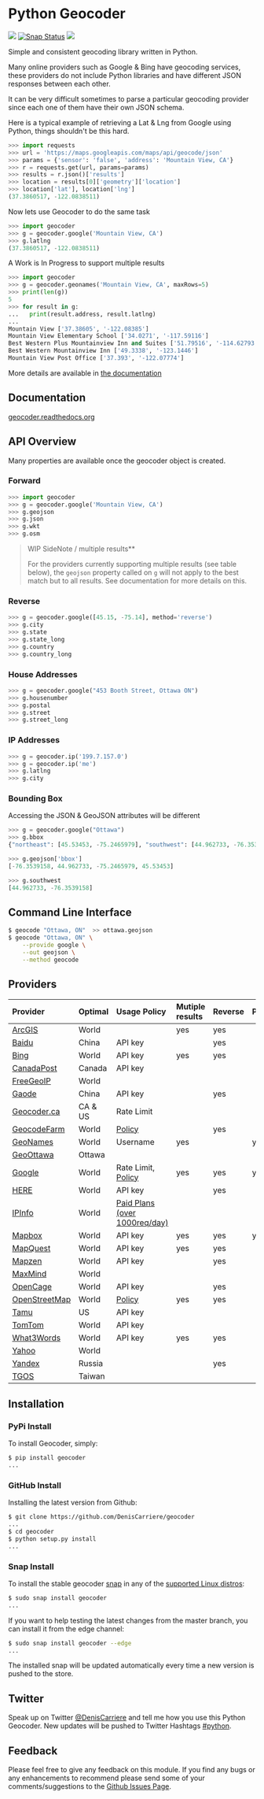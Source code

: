 # Python Geocoder

[![](https://img.shields.io/pypi/v/geocoder.svg)](https://pypi.python.org/pypi/geocoder)
[![Snap Status](https://build.snapcraft.io/badge/DenisCarriere/geocoder.svg)](https://build.snapcraft.io/user/DenisCarriere/geocoder)
[![](https://travis-ci.org/DenisCarriere/geocoder.svg?branch=master)](https://travis-ci.org/DenisCarriere/geocoder)

Simple and consistent geocoding library written in Python.

Many online providers such as Google & Bing have geocoding services,
these providers do not include Python libraries and have different
JSON responses between each other.

It can be very difficult sometimes to parse a particular geocoding provider
since each one of them have their own JSON schema.

Here is a typical example of retrieving a Lat & Lng from Google using Python,
things shouldn't be this hard.

```python
>>> import requests
>>> url = 'https://maps.googleapis.com/maps/api/geocode/json'
>>> params = {'sensor': 'false', 'address': 'Mountain View, CA'}
>>> r = requests.get(url, params=params)
>>> results = r.json()['results']
>>> location = results[0]['geometry']['location']
>>> location['lat'], location['lng']
(37.3860517, -122.0838511)
```

Now lets use Geocoder to do the same task

```python
>>> import geocoder
>>> g = geocoder.google('Mountain View, CA')
>>> g.latlng
(37.3860517, -122.0838511)
```

A Work is In Progress to support multiple results

```python
>>> import geocoder
>>> g = geocoder.geonames('Mountain View, CA', maxRows=5)
>>> print(len(g))
5
>>> for result in g:
...   print(result.address, result.latlng)
...
Mountain View ['37.38605', '-122.08385']
Mountain View Elementary School ['34.0271', '-117.59116']
Best Western Plus Mountainview Inn and Suites ['51.79516', '-114.62793']
Best Western Mountainview Inn ['49.3338', '-123.1446']
Mountain View Post Office ['37.393', '-122.07774']
```

More details are available in [the documentation](http://geocoder.readthedocs.io/results.html)

## Documentation

[geocoder.readthedocs.org](https://geocoder.readthedocs.org/)

## API Overview

Many properties are available once the geocoder object is created.

### Forward

```python
>>> import geocoder
>>> g = geocoder.google('Mountain View, CA')
>>> g.geojson
>>> g.json
>>> g.wkt
>>> g.osm
```

> WIP SideNote / multiple results**
>
> For the providers currently supporting multiple results (see table below), the `geojson` property called on `g` will not apply to the best match but to all results. See documentation for more details on this.

### Reverse

```python
>>> g = geocoder.google([45.15, -75.14], method='reverse')
>>> g.city
>>> g.state
>>> g.state_long
>>> g.country
>>> g.country_long
```

### House Addresses

```python
>>> g = geocoder.google("453 Booth Street, Ottawa ON")
>>> g.housenumber
>>> g.postal
>>> g.street
>>> g.street_long
```

### IP Addresses

```python
>>> g = geocoder.ip('199.7.157.0')
>>> g = geocoder.ip('me')
>>> g.latlng
>>> g.city
```

### Bounding Box

Accessing the JSON & GeoJSON attributes will be different

```python
>>> g = geocoder.google("Ottawa")
>>> g.bbox
{"northeast": [45.53453, -75.2465979], "southwest": [44.962733, -76.3539158]}

>>> g.geojson['bbox']
[-76.3539158, 44.962733, -75.2465979, 45.53453]

>>> g.southwest
[44.962733, -76.3539158]
```

## Command Line Interface

```bash
$ geocode "Ottawa, ON"  >> ottawa.geojson
$ geocode "Ottawa, ON" \
    --provide google \
    --out geojson \
    --method geocode
```

## Providers

| Provider                       | Optimal   | Usage Policy                    | Mutiple results | Reverse | Proximity |
|:-------------------------------|:----------|:--------------------------------|:----------------|:--------|:----------|
| [ArcGIS][ArcGIS]               | World     |                                 | yes             | yes     |           |
| [Baidu][Baidu]                 | China     | API key                         |                 | yes     |           |
| [Bing][Bing]                   | World     | API key                         | yes             | yes     |           |
| [CanadaPost][CanadaPost]       | Canada    | API key                         |                 |         |           |
| [FreeGeoIP][FreeGeoIP]         | World     |                                 |                 |         |           |
| [Gaode][Gaode]                 | China     | API key                         |                 | yes     |           |
| [Geocoder.ca][Geocoder.ca]     | CA & US   | Rate Limit                      |                 |         |           |
| [GeocodeFarm][GeocodeFarm]     | World     | [Policy][GeocodeFarm-Policy]    |                 | yes     |           |
| [GeoNames][GeoNames]           | World     | Username                        | yes             |         | yes     |
| [GeoOttawa][GeoOttawa]         | Ottawa    |                                 |                 |         |           |
| [Google][Google]               | World     | Rate Limit, [Policy][Google-Policy] | yes         | yes     | yes     |
| [HERE][HERE]                   | World     | API key                         |                 | yes     |           |
| [IPInfo][IPInfo]               | World     | [Paid Plans (over 1000req/day)][IPinfo-paidPlans] | |       |           |
| [Mapbox][Mapbox]               | World     | API key                         | yes             | yes     | yes     |
| [MapQuest][MapQuest]           | World     | API key                         | yes             | yes     |           |
| [Mapzen][Mapzen]               | World     | API key                         |                 | yes     |           |
| [MaxMind][MaxMind]             | World     |                                 |                 |         |           |
| [OpenCage][OpenCage]           | World     | API key                         |                 | yes     |           |
| [OpenStreetMap][OpenStreetMap] | World     | [Policy][OpenStreetMap-Policy]  | yes             | yes     |           |
| [Tamu][Tamu]                   | US        | API key                         |                 |         |           |
| [TomTom][TomTom]               | World     | API key                         |                 |         |           |
| [What3Words][What3Words]       | World     | API key                         | yes             | yes     |           |
| [Yahoo][Yahoo]                 | World     |                                 |                 |         |           |
| [Yandex][Yandex]               | Russia    |                                 |                 | yes     |           |
| [TGOS][TGOS]                   | Taiwan    |                                 |                 |         |           |

## Installation

### PyPi Install

To install Geocoder, simply:

```bash
$ pip install geocoder
...
```

### GitHub Install

Installing the latest version from Github:

```bash
$ git clone https://github.com/DenisCarriere/geocoder
...
$ cd geocoder
$ python setup.py install
...
```

### Snap Install

To install the stable geocoder [snap](https://snapcraft.io) in any of the [supported Linux distros](https://snapcraft.io/docs/core/install):

```bash
$ sudo snap install geocoder
...
```

If you want to help testing the latest changes from the master branch, you can install it from the edge channel:

```bash
$ sudo snap install geocoder --edge
...
```

The installed snap will be updated automatically every time a new version is pushed to the store.

## Twitter

Speak up on Twitter [@DenisCarriere](https://twitter.com/DenisCarriere) and tell me how you use this Python Geocoder. New updates will be pushed to Twitter Hashtags [#python](https://twitter.com/search?q=%23python).

## Feedback

Please feel free to give any feedback on this module. If you find any bugs or any enhancements to recommend please send some of your comments/suggestions to the [Github Issues Page](https://github.com/DenisCarriere/geocoder/issues).

[TGOS]: http://geocoder.readthedocs.org/providers/TGOS.html
[Mapbox]: http://geocoder.readthedocs.org/providers/Mapbox.html
[Google]: http://geocoder.readthedocs.org/providers/Google.html
[Google-Policy]: https://developers.google.com/maps/documentation/geocoding/usage-limits
[Bing]: http://geocoder.readthedocs.org/providers/Bing.html
[OpenStreetMap]: http://geocoder.readthedocs.org/providers/OpenStreetMap.html
[OpenStreetMap-Policy]: https://wiki.openstreetmap.org/wiki/Nominatim_usage_policy
[HERE]: http://geocoder.readthedocs.org/providers/HERE.html
[TomTom]: http://geocoder.readthedocs.org/providers/TomTom.html
[MapQuest]: http://geocoder.readthedocs.org/providers/MapQuest.html
[OpenCage]: http://geocoder.readthedocs.org/providers/OpenCage.html
[Yahoo]: http://geocoder.readthedocs.org/providers/Yahoo.html
[ArcGIS]: http://geocoder.readthedocs.org/providers/ArcGIS.html
[Yandex]: http://geocoder.readthedocs.org/providers/Yandex.html
[Geocoder.ca]: http://geocoder.readthedocs.org/providers/Geocoder-ca.html
[Baidu]: http://geocoder.readthedocs.org/providers/Baidu.html
[GeoOttawa]: http://geocoder.readthedocs.org/providers/GeoOttawa.html
[FreeGeoIP]: http://geocoder.readthedocs.org/providers/FreeGeoIP.html
[MaxMind]: http://geocoder.readthedocs.org/providers/MaxMind.html
[Mapzen]: http://geocoder.readthedocs.org/providers/Mapzen.html
[What3Words]: http://geocoder.readthedocs.org/providers/What3Words.html
[CanadaPost]: http://geocoder.readthedocs.org/providers/CanadaPost.html
[GeoNames]: http://geocoder.readthedocs.org/providers/GeoNames.html
[IPInfo]: http://geocoder.readthedocs.org/providers/IPInfo.html
[Tamu]: http://geoservices.tamu.edu/Services/Geocode/WebService/
[GeocodeFarm]: https://geocode.farm/
[GeocodeFarm-Policy]: https://geocode.farm/geocoding/free-api-documentation/
[Gaode]: http://geocoder.readthedocs.org/providers/Gaode.html
[IPinfo-paidPlans]: http://ipinfo.io/pricing